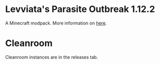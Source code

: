 # Levviata's Parasite Outbreak 1.12.2
A Minecraft modpack. More information on [here](https://modrinth.com/modpack/levviatas-parasite-outbreak).
# Cleanroom
Cleanroom instances are in the releases tab.
